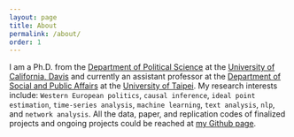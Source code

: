 ```yaml
---
layout: page
title: About
permalink: /about/
order: 1
---
```


I am a Ph.D. from the [Department of Political Science](https://ps.ucdavis.edu/ "UCD PoliSci") at the [University of California, Davis](https://www.ucdavis.edu/ "UC Davis") and currently an assistant professor at the [Department of Social and Public Affairs](https://public.utaipei.edu.tw/index.php?Lang=zh-tw) at the [University of Taipei](https://www.utaipei.edu.tw/index.php?Lang=zh-tw). My research interests include: `Western European politics`, `causal inference`, `ideal point estimation`, `time-series analysis`, `machine learning`, `text analysis`, `nlp`, and `network analysis`. All the data, paper, and replication codes of finalized projects and ongoing projects could be reached at [my Github page](https://github.com/tzuliu "tpliu github").
